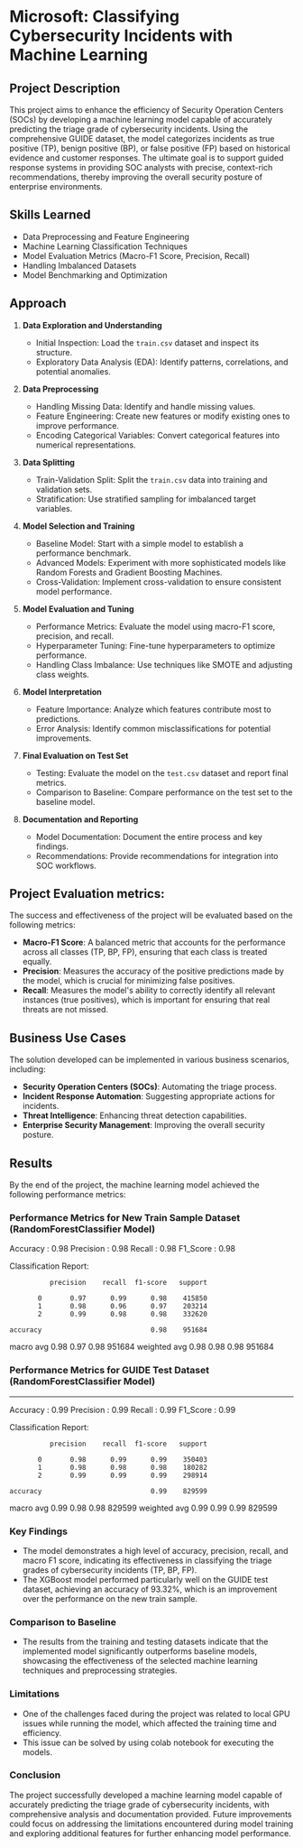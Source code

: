 # Microsoft: Classifying Cybersecurity Incidents with Machine Learning

## Project Description
This project aims to enhance the efficiency of Security Operation Centers (SOCs) by developing a machine learning model capable of accurately predicting the triage grade of cybersecurity incidents. Using the comprehensive GUIDE dataset, the model categorizes incidents as true positive (TP), benign positive (BP), or false positive (FP) based on historical evidence and customer responses. The ultimate goal is to support guided response systems in providing SOC analysts with precise, context-rich recommendations, thereby improving the overall security posture of enterprise environments.

## Skills Learned
- Data Preprocessing and Feature Engineering
- Machine Learning Classification Techniques
- Model Evaluation Metrics (Macro-F1 Score, Precision, Recall)
- Handling Imbalanced Datasets
- Model Benchmarking and Optimization

## Approach
1. **Data Exploration and Understanding**
   - Initial Inspection: Load the `train.csv` dataset and inspect its structure.
   - Exploratory Data Analysis (EDA): Identify patterns, correlations, and potential anomalies.

2. **Data Preprocessing**
   - Handling Missing Data: Identify and handle missing values.
   - Feature Engineering: Create new features or modify existing ones to improve performance.
   - Encoding Categorical Variables: Convert categorical features into numerical representations.

3. **Data Splitting**
   - Train-Validation Split: Split the `train.csv` data into training and validation sets.
   - Stratification: Use stratified sampling for imbalanced target variables.

4. **Model Selection and Training**
   - Baseline Model: Start with a simple model to establish a performance benchmark.
   - Advanced Models: Experiment with more sophisticated models like Random Forests and Gradient Boosting Machines.
   - Cross-Validation: Implement cross-validation to ensure consistent model performance.

5. **Model Evaluation and Tuning**
   - Performance Metrics: Evaluate the model using macro-F1 score, precision, and recall.
   - Hyperparameter Tuning: Fine-tune hyperparameters to optimize performance.
   - Handling Class Imbalance: Use techniques like SMOTE and adjusting class weights.

6. **Model Interpretation**
   - Feature Importance: Analyze which features contribute most to predictions.
   - Error Analysis: Identify common misclassifications for potential improvements.

7. **Final Evaluation on Test Set**
   - Testing: Evaluate the model on the `test.csv` dataset and report final metrics.
   - Comparison to Baseline: Compare performance on the test set to the baseline model.

8. **Documentation and Reporting**
   - Model Documentation: Document the entire process and key findings.
   - Recommendations: Provide recommendations for integration into SOC workflows.
  
## Project Evaluation metrics:
The success and effectiveness of the project will be evaluated based on the following
metrics:
- **Macro-F1 Score**: A balanced metric that accounts for the performance across
 all classes (TP, BP, FP), ensuring that each class is treated equally.
- **Precision**: Measures the accuracy of the positive predictions made by the
 model, which is crucial for minimizing false positives.
- **Recall**: Measures the model's ability to correctly identify all relevant instances
 (true positives), which is important for ensuring that real threats are not missed.

## Business Use Cases
The solution developed can be implemented in various business scenarios, including:
- **Security Operation Centers (SOCs)**: Automating the triage process.
- **Incident Response Automation**: Suggesting appropriate actions for incidents.
- **Threat Intelligence**: Enhancing threat detection capabilities.
- **Enterprise Security Management**: Improving the overall security posture.

## Results

By the end of the project, the machine learning model achieved the following performance metrics:

### Performance Metrics for New Train Sample Dataset (RandomForestClassifier Model)

Accuracy : 0.98
Precision : 0.98
Recall : 0.98
F1_Score : 0.98

Classification Report:

              precision    recall  f1-score   support

           0       0.97      0.99      0.98    415850
           1       0.98      0.96      0.97    203214
           2       0.99      0.98      0.98    332620

    accuracy                           0.98    951684
   macro avg       0.98      0.97      0.98    951684
weighted avg       0.98      0.98      0.98    951684



### Performance Metrics for GUIDE Test Dataset (RandomForestClassifier Model)
-----------------------------------------------------------------------------

Accuracy : 0.99
Precision : 0.99
Recall : 0.99
F1_Score : 0.99

Classification Report:

              precision    recall  f1-score   support

           0       0.98      0.99      0.99    350403
           1       0.98      0.98      0.98    180282
           2       0.99      0.99      0.99    298914

    accuracy                           0.99    829599
   macro avg       0.99      0.98      0.98    829599
weighted avg       0.99      0.99      0.99    829599



### Key Findings
- The model demonstrates a high level of accuracy, precision, recall, and macro F1 score, indicating its effectiveness in classifying the triage grades of cybersecurity incidents (TP, BP, FP).
- The XGBoost model performed particularly well on the GUIDE test dataset, achieving an accuracy of 93.32%, which is an improvement over the performance on the new train sample.

### Comparison to Baseline
- The results from the training and testing datasets indicate that the implemented model significantly outperforms baseline models, showcasing the effectiveness of the selected machine learning techniques and preprocessing strategies.

### Limitations
- One of the challenges faced during the project was related to local GPU issues while running the model, which affected the training time and efficiency.
- This issue can be solved by using colab notebook for executing the models.
 
### Conclusion
The project successfully developed a machine learning model capable of accurately predicting the triage grade of cybersecurity incidents, with comprehensive analysis and documentation provided. Future improvements could focus on addressing the limitations encountered during model training and exploring additional features for further enhancing model performance.

